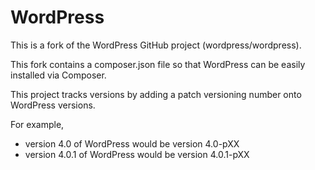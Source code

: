 WordPress
=========

This is a fork of the WordPress GitHub project (wordpress/wordpress).

This fork contains a composer.json file so that WordPress can be easily installed via Composer.

This project tracks versions by adding a patch versioning number onto WordPress versions.

For example,
* version 4.0 of WordPress would be version 4.0-pXX
* version 4.0.1 of WordPress would be version 4.0.1-pXX
